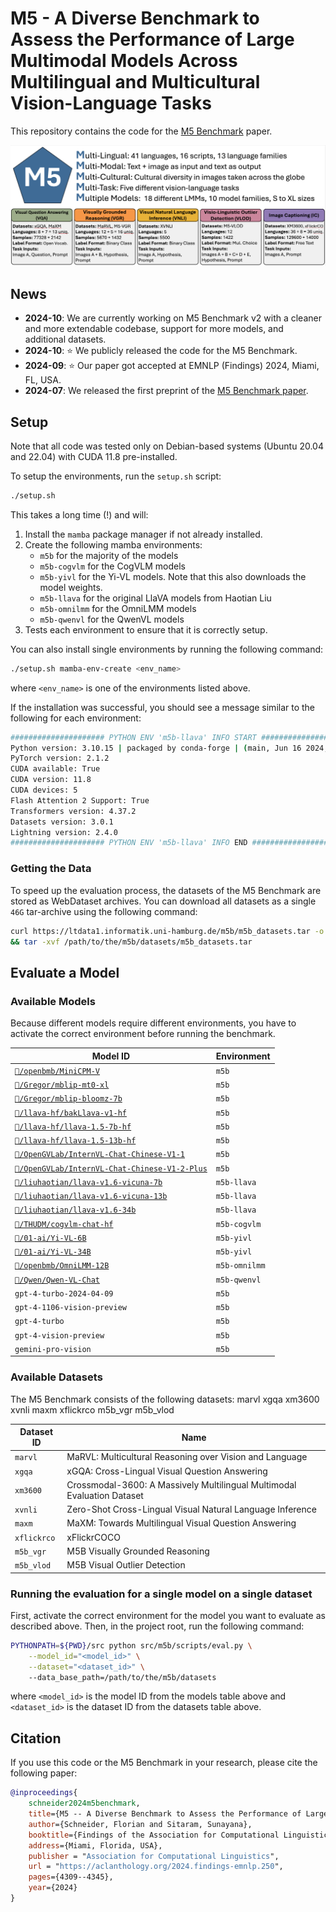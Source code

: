 # M5 - A Diverse Benchmark to Assess the Performance of Large Multimodal Models Across Multilingual and Multicultural Vision-Language Tasks

This repository contains the code for the [M5 Benchmark](https://arxiv.org/abs/2407.03791) paper.

![M5 Benchmark Overview](assets/m5b_overview.png)

## News

- **2024-10**: We are currently working on M5 Benchmark v2 with a cleaner and more extendable codebase, support for more models, and additional datasets.
- **2024-10**: ⭐️ We publicly released the code for the M5 Benchmark.
- **2024-09**: ⭐️ Our paper got accepted at EMNLP (Findings) 2024, Miami, FL, USA.
- **2024-07**: We released the first preprint of the [M5 Benchmark paper](https://arxiv.org/abs/2407.03791).

## Setup

Note that all code was tested only on Debian-based systems (Ubuntu 20.04 and 22.04) with CUDA 11.8 pre-installed.

To setup the environments, run the `setup.sh` script:

```bash
./setup.sh
```

This takes a long time (!) and will:

1. Install the `mamba` package manager if not already installed.
2. Create the following mamba environments:
    - `m5b` for the majority of the models
    - `m5b-cogvlm` for the CogVLM models
    - `m5b-yivl` for the Yi-VL models. Note that this also downloads the model weights.
    - `m5b-llava` for the original LlaVA models from  Haotian Liu
    - `m5b-omnilmm` for the OmniLMM models
    - `m5b-qwenvl` for the QwenVL models
3. Tests each environment to ensure that it is correctly setup.

You can also install single environments by running the following command:

```bash
./setup.sh mamba-env-create <env_name>
```

where `<env_name>` is one of the environments listed above.

If the installation was successful, you should see a message similar to the following for each environment:

```bash
##################### PYTHON ENV 'm5b-llava' INFO START #####################
Python version: 3.10.15 | packaged by conda-forge | (main, Jun 16 2024, 01:24:24) [GCC 13.3.0]
PyTorch version: 2.1.2
CUDA available: True
CUDA version: 11.8
CUDA devices: 5
Flash Attention 2 Support: True
Transformers version: 4.37.2
Datasets version: 3.0.1
Lightning version: 2.4.0
##################### PYTHON ENV 'm5b-llava' INFO END #####################
```

### Getting the Data

To speed up the evaluation process, the datasets of the M5 Benchmark are stored as WebDataset archives. You can download all datasets as a single `46G` tar-archive using the following command:

```bash
curl https://ltdata1.informatik.uni-hamburg.de/m5b/m5b_datasets.tar -o /path/to/the/m5b/datasets/m5b_datasets.tar \
&& tar -xvf /path/to/the/m5b/datasets/m5b_datasets.tar
```

## Evaluate a Model

### Available Models

Because different models require different environments, you have to activate the correct environment before running the benchmark.

| Model ID | Environment |
| --- | --- |
| [`🤗/openbmb/MiniCPM-V`](https://hf.co/openbmb/MiniCPM-V) | `m5b` |
| [`🤗/Gregor/mblip-mt0-xl`](https://hf.co/Gregor/mblip-mt0-xl) | `m5b` |
| [`🤗/Gregor/mblip-bloomz-7b`](https://hf.co/Gregor/mblip-bloomz-7b) | `m5b` |
| [`🤗/llava-hf/bakLlava-v1-hf`](https://hf.co/llava-hf/bakLlava-v1-hf) | `m5b` |
| [`🤗/llava-hf/llava-1.5-7b-hf`](https://hf.co/llava-hf/llava-1.5-7b-hf) | `m5b` |
| [`🤗/llava-hf/llava-1.5-13b-hf`](https://hf.co/llava-1.5-13b-hf) | `m5b` |
| [`🤗/OpenGVLab/InternVL-Chat-Chinese-V1-1`](https://hf.co/OpenGVLab/InternVL-Chat-Chinese-V1-1) | `m5b` |
| [`🤗/OpenGVLab/InternVL-Chat-Chinese-V1-2-Plus`](https://hf.co/OpenGVLab/InternVL-Chat-Chinese-V1-2-Plus) | `m5b` |
| [`🤗/liuhaotian/llava-v1.6-vicuna-7b`](https://hf.co/liuhaotian/llava-v1.6-vicuna-7b) | `m5b-llava` |
| [`🤗/liuhaotian/llava-v1.6-vicuna-13b`](https://hf.co/liuhaotian/llava-v1.6-vicuna-13b) | `m5b-llava` |
| [`🤗/liuhaotian/llava-v1.6-34b`](https://hf.co/liuhaotian/llava-v1.6-34b) | `m5b-llava` |
| [`🤗/THUDM/cogvlm-chat-hf`](https://hf.co/THUDM/cogvlm-chat-hf) | `m5b-cogvlm` |
| [`🤗/01-ai/Yi-VL-6B`](https://hf.co/01-ai/Yi-VL-6B) | `m5b-yivl` |
| [`🤗/01-ai/Yi-VL-34B`](https://hf.co/01-ai/Yi-VL-34B) | `m5b-yivl` |
| [`🤗/openbmb/OmniLMM-12B`](https://hf.co/openbmb/OmniLMM-12B) | `m5b-omnilmm` |
| [`🤗/Qwen/Qwen-VL-Chat`](https://hf.co/Qwen/Qwen-VL-Chat) | `m5b-qwenvl` |
| `gpt-4-turbo-2024-04-09` | `m5b` |
| `gpt-4-1106-vision-preview` | `m5b` |
| `gpt-4-turbo` | `m5b` |
| `gpt-4-vision-preview` | `m5b` |
| `gemini-pro-vision` | `m5b` |

### Available Datasets

The M5 Benchmark consists of the following datasets:
 marvl xgqa xm3600 xvnli maxm xflickrco m5b_vgr m5b_vlod

| Dataset ID | Name |
| --- | --- |
| `marvl` | MaRVL: Multicultural Reasoning over Vision and Language|
| `xgqa` | xGQA: Cross-Lingual Visual Question Answering |
| `xm3600` | Crossmodal-3600: A Massively Multilingual Multimodal Evaluation Dataset |
| `xvnli` | Zero-Shot Cross-Lingual Visual Natural Language Inference |
| `maxm` | MaXM: Towards Multilingual Visual Question Answering |
| `xflickrco` | xFlickrCOCO |
| `m5b_vgr` | M5B Visually Grounded Reasoning |
| `m5b_vlod` | M5B Visual Outlier Detection |

### Running the evaluation for a single model on a single dataset

First, activate the correct environment for the model you want to evaluate as described above.
Then, in the project root, run the following command:

```bash
PYTHONPATH=${PWD}/src python src/m5b/scripts/eval.py \
    --model_id="<model_id>" \
    --dataset="<dataset_id>" \ 
    --data_base_path=/path/to/the/m5b/datasets
```

where `<model_id>` is the model ID from the models table above and `<dataset_id>` is the dataset ID from the datasets table above.

## Citation

If you use this code or the M5 Benchmark in your research, please cite the following paper:

```bibtex
@inproceedings{
    schneider2024m5benchmark,
    title={M5 -- A Diverse Benchmark to Assess the Performance of Large Multimodal Models Across Multilingual and Multicultural Vision-Language Tasks},
    author={Schneider, Florian and Sitaram, Sunayana},
    booktitle={Findings of the Association for Computational Linguistics: EMNLP 2024},
    address={Miami, Florida, USA},
    publisher = "Association for Computational Linguistics",
    url = "https://aclanthology.org/2024.findings-emnlp.250",
    pages={4309--4345},
    year={2024}
}
```
